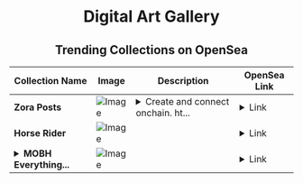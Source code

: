 <div align="center">

# Digital Art Gallery

## Trending Collections on OpenSea

| Collection Name                       | Image                                                                                     | Description                       | OpenSea Link                                                                                          |
|---------------------------------------|-------------------------------------------------------------------------------------------|-----------------------------------|--------------------------------------------------------------------------------------------------------|
| **Zora Posts** | ![Image](https://i.seadn.io/s/raw/files/8953ea479a78b89cb328a8c132b64709.jpg?w=500&auto=format?w=200&auto=format) | <details><summary>Create and connect onchain. ht...</summary>Create and connect onchain. https://zora.co</details> | <details><summary>Link</summary>[Zora Posts](https://opensea.io/collection/zora-posts-25392)</details> |
| **Horse Rider** | ![Image](https://i.seadn.io/s/raw/files/6389ef603b0bddb7dfd9a69919370646.jpg?w=500&auto=format?w=200&auto=format) |  | <details><summary>Link</summary>[Horse Rider](https://opensea.io/collection/horse-rider-5)</details> |
| **<details><summary>MOBH Everything...</summary>MOBH Everything NFT Collection</details>** | ![Image](https://i.seadn.io/s/raw/files/83b39a3365a14dcbb204af52b577db91.jpg?w=500&auto=format?w=200&auto=format) |  | <details><summary>Link</summary>[MOBH Everything NFT Collection](https://opensea.io/collection/mobh-everything-nft-collection)</details> |

</div>